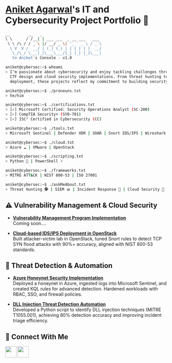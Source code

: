 # <a href="https://www.linkedin.com/in/joshmadakor/">Aniket Agarwal</a>'s IT and Cybersecurity Project Portfolio 🔐

```bash
__        __   _                                  
\ \      / /__| | ___ ___  _ __ ___   ___    
 \ \ /\ / / _ \ |/ __/ _ \| '_ ` _ \ / _ \  
  \ V  V /  __/ | (_| (_) | | | | | |  __/ 
   \_/\_/ \___|_|\___\___/|_| |_| |_|\___| 
   to Aniket's Console - v1.0

aniket@cybersec:~$ whoami
> I’m passionate about cybersecurity and enjoy tackling challenges through hands-on projects,
  CTF design and cloud security implementations. From threat hunting to cloud-based IDS/IPS
  deployment, these projects reflect my commitment to building security-first solutions.  

aniket@cybersec:~$ ./pronouns.txt
> he/him

aniket@cybersec:~$ ./certifications.txt
> [✓] Microsoft Certified: Security Operations Analyst (SC-200)
> [✓] CompTIA Security+ (SY0-701)
> [✓] ISC² Certified in Cybersecurity (CC)

aniket@cybersec:~$ ./tools.txt
> Microsoft Sentinel | Defender XDR | SOAR | Snort IDS/IPS | Wireshark | Shodan

aniket@cybersec:~$ ./cloud.txt
> Azure ☁️ | VMware | OpenStack

aniket@cybersec:~$ ./scripting.txt
> Python 🐍 | PowerShell ⚡

aniket@cybersec:~$ ./frameworks.txt
> MITRE ATT&CK | NIST 800-53 | ISO 27001

aniket@cybersec:~$ ./askMeAbout.txt
> Threat Hunting 🕵️ | SIEM 📊 | Incident Response 🚨 | Cloud Security 🔐

```

## ⚠️ Vulnerability Management & Cloud Security

- **[Vulnerability Management Program Implementation](https://github.com/Aaniket09)**  
  Coming soon.... 

- **[Cloud-based IDS/IPS Deployment in OpenStack](https://github.com/Aaniket09/Openstack_Snort)**  
  Built attacker-victim lab in OpenStack, tuned Snort rules to detect TCP SYN flood attacks with 90%+ accuracy, aligned with NIST 800-53 standards.

## 🚨 Threat Detection & Automation

- **[Azure Honeynet Security Implementation](https://github.com/Aaniket09)**  
  Deployed a honeynet in Azure, ingested logs into Microsoft Sentinel, and created KQL rules for advanced detection. Hardened workloads with RBAC,      SSO, and firewall policies.
  
- **[DLL Injection Threat Detection Automation](https://github.com/Aaniket09/DLL-detection-using-python-and-ghidra)**  
  Developed a Python script to identify DLL injection techniques (MITRE T1055.001), achieving 80% detection accuracy and improving incident triage      efficiency.   

## 🤳 Connect With Me

[<img align="left" width='35' height='35' src="https://user-images.githubusercontent.com/64153988/134053455-cf3aa416-e192-4d79-a3e6-e229b340dbb1.png"/>](https://linkedin.com/in/aniket-agarwal-0920/)
[<img align="left" width='35' height='35' src="https://user-images.githubusercontent.com/64153988/134053752-f53f94fc-8cbc-4754-a547-a27694d237e4.png"/>](https://www.instagram.com/aaniket09/) 

